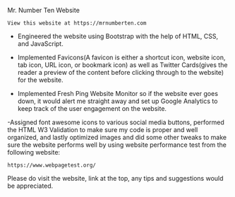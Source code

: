 Mr. Number Ten Website

    View this website at https://mrnumberten.com

- Engineered the website using Bootstrap with the help of HTML, CSS, and JavaScript.

- Implemented Favicons(A favicon is either a shortcut icon, website icon, tab icon, URL icon, or bookmark icon) as well as Twitter Cards(gives the reader a preview of the content before clicking through to the website) for the website.

- Implemented Fresh Ping Website Monitor so if the website ever goes down, it would alert me straight away and set up Google Analytics to keep track of the user engagement on the website.

-Assigned font awesome icons to various social media buttons, performed the HTML W3 Validation to make sure my code is proper and well organized, and lastly optimized images and did some other tweaks to make sure the website performs well by using website performance test from the following website:

    https://www.webpagetest.org/

Please do visit the website, link at the top, any tips and suggestions would be appreciated.
